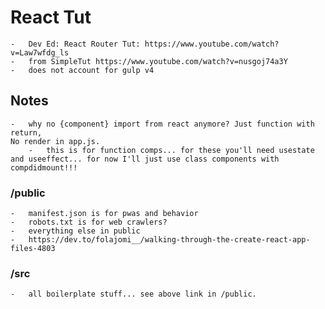 # React Tut

	-	Dev Ed: React Router Tut: https://www.youtube.com/watch?v=Law7wfdg_ls
	-	from SimpleTut https://www.youtube.com/watch?v=nusgoj74a3Y
	-	does not account for gulp v4

## Notes

	-	why no {component} import from react anymore? Just function with return,
	No render in app.js.
		-	this is for function comps... for these you'll need usestate and useeffect... for now I'll just use class components with compdidmount!!!

### /public

	-	manifest.json is for pwas and behavior
	-	robots.txt is for web crawlers?
	-	everything else in public
	-	https://dev.to/folajomi__/walking-through-the-create-react-app-files-4803

### /src

	-	all boilerplate stuff... see above link in /public.